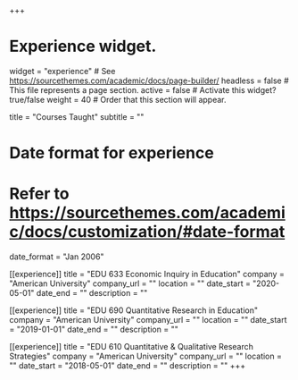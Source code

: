 +++
# Experience widget.
widget = "experience"  # See https://sourcethemes.com/academic/docs/page-builder/
headless = false  # This file represents a page section.
active = false  # Activate this widget? true/false
weight = 40  # Order that this section will appear.

title = "Courses Taught"
subtitle = ""

# Date format for experience
#   Refer to https://sourcethemes.com/academic/docs/customization/#date-format
date_format = "Jan 2006"

[[experience]]
  title = "EDU 633 Economic Inquiry in Education"
  company = "American University"
  company_url = ""
  location = ""
  date_start = "2020-05-01"
  date_end = ""
  description = ""

[[experience]]
  title = "EDU 690 Quantitative Research in Education"
  company = "American University"
  company_url = ""
  location = ""
  date_start = "2019-01-01"
  date_end = ""
  description = ""

[[experience]]
  title = "EDU 610 Quantitative & Qualitative Research Strategies"
  company = "American University"
  company_url = ""
  location = ""
  date_start = "2018-05-01"
  date_end = ""
  description = ""
+++
